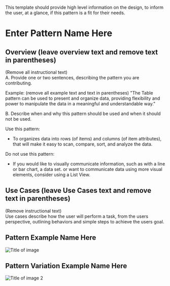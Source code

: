 This template should provide high level information on the design, to inform the user, at a glance, if this pattern is a fit for their needs.

# Enter Pattern Name Here


## Overview (leave overview text and remove text in parentheses)

(Remove all instructional text)  
A. Provide one or two sentences, describing the pattern you are contributing.  

Example: (remove all example text and text in parentheses)
"The Table pattern can be used to present and organize data, providing flexibility and power to manipulate the data in a meaningful and understandable way."

B. Describe when and why this pattern should be used and when it should not be used.

Use this pattern:
* To organizes data into rows (of items) and columns (of item attributes), that will make it easy to scan, compare, sort, and analyze the data.

Do not use this pattern:
* If you would like to visually communicate information, such as with a line or bar chart, a data set. or want to communicate data using more visual elements, consider using a List View.


## Use Cases (leave Use Cases text and remove text in parentheses)

(Remove instructional text)  
Use cases describe how the user will perform a task, from the users perspective, outlining behaviors and simple steps to achieve the users goal.



## Pattern Example Name Here
![Title of image](img/image-name-goes-here.jpg)

## Pattern Variation Example Name Here
![Title of image 2](img/image-name-goes-here-2.jpg)
